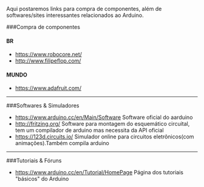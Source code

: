 Aqui postaremos links para compra de componentes, além de softwares/sites interessantes relacionados ao Arduino.

###Compra de componentes

####    BR
- <https://www.robocore.net/>
- <http://www.filipeflop.com/>

####    MUNDO
- <https://www.adafruit.com/>

---

###Softwares & Simuladores
- <https://www.arduino.cc/en/Main/Software> Software oficial do aarduino
- <http://fritzing.org/> Software para montagem do esquemático circuital, tem um compilador de arduino mas necessita da API oficial
- <https://123d.circuits.io/> Simulador online para circuitos eletrônicos(com animações).Também compila arduino

---

###Tutoriais & Fóruns
- <https://www.arduino.cc/en/Tutorial/HomePage> Página dos tutoriais "básicos" do Arduino


